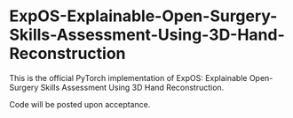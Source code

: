 # ExpOS-Explainable-Open-Surgery-Skills-Assessment-Using-3D-Hand-Reconstruction
This is the official PyTorch implementation of ExpOS: Explainable Open-Surgery Skills Assessment Using 3D Hand Reconstruction.

Code will be posted upon acceptance.
